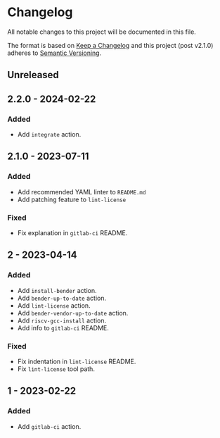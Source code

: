 # Changelog
All notable changes to this project will be documented in this file.

The format is based on [Keep a Changelog](http://keepachangelog.com/en/1.0.0/)
and this project (post v2.1.0) adheres to [Semantic Versioning](http://semver.org/spec/v2.0.0.html).

## Unreleased

## 2.2.0 - 2024-02-22
### Added
- Add `integrate` action.

## 2.1.0 - 2023-07-11
### Added
- Add recommended YAML linter to `README.md`
- Add patching feature to `lint-license`

### Fixed
- Fix explanation in `gitlab-ci` README.

## 2 - 2023-04-14
### Added
- Add `install-bender` action.
- Add `bender-up-to-date` action.
- Add `lint-license` action.
- Add `bender-vendor-up-to-date` action.
- Add `riscv-gcc-install` action.
- Add info to `gitlab-ci` README.

### Fixed
- Fix indentation in `lint-license` README.
- Fix `lint-license` tool path.

## 1 - 2023-02-22
### Added
- Add `gitlab-ci` action.

